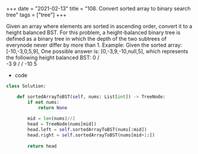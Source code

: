 +++
date = "2021-02-13"
title = "108. Convert sorted array to binary search tree"
tags = ["tree"]
+++

Given an array where elements are sorted in ascending order, convert it to a height balanced BST.
For this problem, a height-balanced binary tree is defined as a binary tree in which the depth of the two subtrees of everynode never differ by more than 1.
Example:
Given the sorted array: [-10,-3,0,5,9], One possible answer is: [0,-3,9,-10,null,5], which represents the following height balanced BST:
      0
     / \
   -3   9
   /   /
 -10  5

- code
```py
class Solution:

    def sortedArrayToBST(self, nums: List[int]) -> TreeNode:
        if not nums:
            return None
        
        mid = len(nums)//2
        head = TreeNode(nums[mid])
        head.left = self.sortedArrayToBST(nums[:mid])
        head.right = self.sortedArrayToBST(nums[mid+1:])
        
        return head
```
